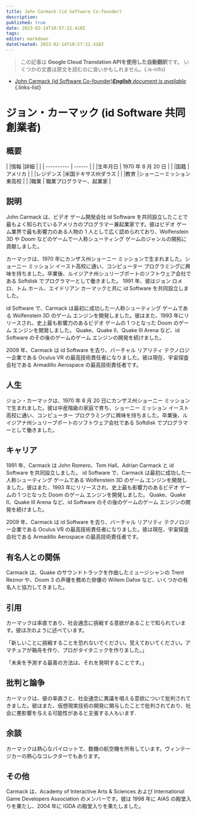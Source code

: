 ```yaml
---
title: John Carmack (id Software Co-founder)
description: 
published: true
date: 2023-02-14T10:57:22.418Z
tags: 
editor: markdown
dateCreated: 2023-02-14T10:57:22.418Z
---
```


> この記事は **Google Cloud Translation APIを使用した自動翻訳**です。
いくつかの文書は原文を読むのに良いかもしれません。{.is-info}



- [John Carmack (id Software Co-founder)***English** document is available*](/en/Knowledge-base/Dictionary/Person/john-carmack-id-software-co-founder)
{.links-list}


# ジョン・カーマック (id Software 共同創業者)

## 概要

| |情報 |詳細 |
| | ---------- | ------ |
| |生年月日 | 1970 年 8 月 20 日 |
| |国籍 |アメリカ |
| |レジデンス |米国テキサス州ダラス |
| |教育 |ショーニーミッション東高校 |
| |職業 | 職業プログラマー、起業家 |

## 説明
John Carmack は、ビデオ ゲーム開発会社 id Software を共同設立したことで最もよく知られているアメリカのプログラマー兼起業家です。彼はビデオ ゲーム業界で最も影響力のある人物の 1 人として広く認められており、Wolfenstein 3D や Doom などのゲームで一人称シューティング ゲームのジャンルの開拓に貢献しました。

カーマックは、1970 年にカンザス州ショーニー ミッションで生まれました。ショーニー ミッション イースト高校に通い、コンピューター プログラミングに興味を持ちました。卒業後、ルイジアナ州シュリーブポートのソフトウェア会社である Softdisk でプログラマーとして働きました。 1991 年、彼はジョン ロメロ、トム ホール、エイドリアン カーマックと共に id Software を共同設立しました。

id Software で、Carmack は最初に成功した一人称シューティング ゲームである Wolfenstein 3D のゲーム エンジンを開発しました。彼はまた、1993 年にリリースされ、史上最も影響力のあるビデオ ゲームの 1 つとなった Doom のゲーム エンジンを開発しました。 Quake、Quake II、Quake III Arena など、id Software のその後のゲームのゲーム エンジンの開発を続けました。

2009 年、Carmack は id Software を去り、バーチャル リアリティ テクノロジー企業である Oculus VR の最高技術責任者になりました。彼は現在、宇宙探査会社である Armadillo Aerospace の最高技術責任者です。

## 人生
ジョン・カーマックは、1970 年 8 月 20 日にカンザス州ショーニー ミッションで生まれました。彼は中産階級の家庭で育ち、ショーニー ミッション イースト高校に通い、コンピューター プログラミングに興味を持ちました。卒業後、ルイジアナ州シュリーブポートのソフトウェア会社である Softdisk でプログラマーとして働きました。

## キャリア
1991 年、Carmack は John Romero、Tom Hall、Adrian Carmack と id Software を共同設立しました。 id Software で、Carmack は最初に成功した一人称シューティング ゲームである Wolfenstein 3D のゲーム エンジンを開発しました。彼はまた、1993 年にリリースされ、史上最も影響力のあるビデオ ゲームの 1 つとなった Doom のゲーム エンジンを開発しました。 Quake、Quake II、Quake III Arena など、id Software のその後のゲームのゲーム エンジンの開発を続けました。

2009 年、Carmack は id Software を去り、バーチャル リアリティ テクノロジー企業である Oculus VR の最高技術責任者になりました。彼は現在、宇宙探査会社である Armadillo Aerospace の最高技術責任者です。

## 有名人との関係
Carmack は、Quake のサウンドトラックを作曲したミュージシャンの Trent Reznor や、Doom 3 の声優を務めた俳優の Willem Dafoe など、いくつかの有名人と協力してきました。

## 引用
カーマックは率直であり、社会通念に挑戦する意欲があることで知られています。彼は次のように述べています。

「新しいことに挑戦することを恐れないでください。覚えておいてください。アマチュアが箱舟を作り、プロがタイタニックを作りました。」

「未来を予測する最善の方法は、それを発明することです。」

## 批判と論争
カーマックは、彼の率直さと、社会通念に異議を唱える意欲について批判されてきました。彼はまた、仮想現実技術の開発に関与したことで批判されており、社会に悪影響を与える可能性があると主張する人もいます.

## 余談
カーマックは熱心なパイロットで、数機の航空機を所有しています。ヴィンテージカーの熱心なコレクターでもあります。

## その他
Carmack は、Academy of Interactive Arts & Sciences および International Game Developers Association のメンバーです。彼は 1998 年に AIAS の殿堂入りを果たし、2004 年に IGDA の殿堂入りを果たしました。